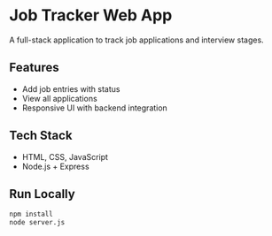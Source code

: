 # Job Tracker Web App

A full-stack application to track job applications and interview stages.

## Features
- Add job entries with status
- View all applications
- Responsive UI with backend integration

## Tech Stack
- HTML, CSS, JavaScript
- Node.js + Express

## Run Locally
```bash
npm install
node server.js
